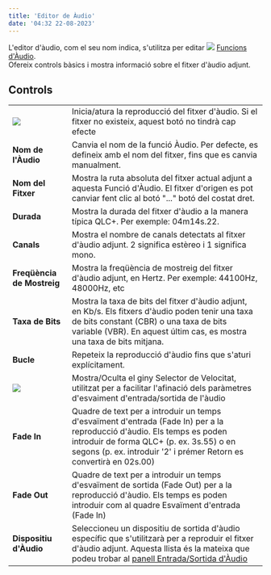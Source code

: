 ```yaml
---
title: 'Editor de Àudio'
date: '04:32 22-08-2023'
---
```


L'editor d'àudio, com el seu nom indica, s'utilitza per editar ![](/basics/audio.png) [Funcions d'Àudio](/basics/glossary-and-concepts#àudio).  
Ofereix controls bàsics i mostra informació sobre el fitxer d'àudio adjunt.

Controls
--------

|     |     |
| --- | --- |
| ![](/basics/player_play.png) | Inicia/atura la reproducció del fitxer d'àudio. Si el fitxer no existeix, aquest botó no tindrà cap efecte |
| **Nom de l'Àudio** | Canvia el nom de la funció Àudio. Per defecte, es defineix amb el nom del fitxer, fins que es canvia manualment. |
| **Nom del Fitxer** | Mostra la ruta absoluta del fitxer actual adjunt a aquesta Funció d'Àudio. El fitxer d'origen es pot canviar fent clic al botó "..." botó del costat dret. |
| **Durada** | Mostra la durada del fitxer d'àudio a la manera típica QLC+. Per exemple: 04m14s.22. |
| **Canals** | Mostra el nombre de canals detectats al fitxer d'àudio adjunt. 2 significa estèreo i 1 significa mono. |
| **Freqüència de Mostreig** | Mostra la freqüència de mostreig del fitxer d'àudio adjunt, en Hertz. Per exemple: 44100Hz, 48000Hz, etc |
| **Taxa de Bits** | Mostra la taxa de bits del fitxer d'àudio adjunt, en Kb/s. Els fitxers d'àudio poden tenir una taxa de bits constant (CBR) o una taxa de bits variable (VBR). En aquest últim cas, es mostra una taxa de bits mitjana. |
| **Bucle** | Repeteix la reproducció d'àudio fins que s'aturi explícitament. |
| ![](/basics/speed.png) | Mostra/Oculta el giny Selector de Velocitat, utilitzat per a facilitar l'afinació dels paràmetres d'esvaiment d'entrada/sortida de l'àudio |
| **Fade In** | Quadre de text per a introduir un temps d'esvaïment d'entrada (Fade In) per a la reproducció d'àudio. Els temps es poden introduir de forma QLC+ (p. ex. 3s.55) o en segons (p. ex. introduir '2' i prémer Retorn es convertirà en 02s.00) |
| **Fade Out** | Quadre de text per a introduir un temps d'esvaïment de sortida (Fade Out) per a la reproducció d'àudio. Els temps es poden introduir com al quadre Esvaïment d'entrada (Fade In) |
| **Dispositiu d'Àudio** | Seleccioneu un dispositiu de sortida d'àudio específic que s'utilitzarà per a reproduir el fitxer d'àudio adjunt. Aquesta llista és la mateixa que podeu trobar al [panell Entrada/Sortida d'Àudio](/input-output/audio) |
